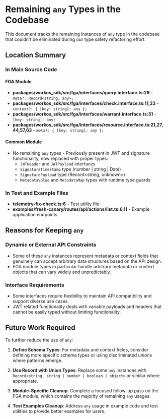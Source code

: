 # Remaining `any` Types in the Codebase

This document tracks the remaining instances of `any` type in the codebase that
couldn't be eliminated during our type safety refactoring effort.

## Location Summary

### In Main Source Code

#### FGA Module

- **packages/workos_sdk/src/fga/interfaces/query.interface.ts:29** -
  `meta?: Record<string, any>;`
- **packages/workos_sdk/src/fga/interfaces/check.interface.ts:11,23** -
  `context?: { [key: string]: any };`
- **packages/workos_sdk/src/fga/interfaces/warrant.interface.ts:31** -
  `[key: string]: any;`
- **packages/workos_sdk/src/fga/interfaces/resource.interface.ts:21,27,44,57,63** -
  `meta?: { [key: string]: any };`

#### Common Module

- No remaining `any` types - Previously present in JWT and signature
  functionality, now replaced with proper types:
  - `JWTHeader` and `JWTPayload` interfaces
  - `SignatureTimestamp` type (number | string | Date)
  - `SignaturePayload` type (Record<string, unknown>)
  - `MetadataValue` and `MetadataMap` types with runtime type guards

### In Test and Example Files

- **telemetry-fix-check.ts:6** - Test utility file
- **examples/fresh-canary/routes/api/actions/list.ts:6,11** - Example
  application endpoints

## Reasons for Keeping `any`

### Dynamic or External API Constraints

- Some of these `any` instances represent metadata or context fields that
  genuinely can accept arbitrary data structures based on the API design.
- FGA module types in particular handle arbitrary metadata or context objects
  that can vary widely and unpredictably.

### Interface Requirements

- Some interfaces require flexibility to maintain API compatibility and support
  diverse use cases.
- JWT related functionality deals with variable payloads and headers that cannot
  be easily typed without limiting functionality.

## Future Work Required

To further reduce the use of `any`:

1. **Define Schema Types**: For metadata and context fields, consider defining
   more specific schema types or using discriminated unions where patterns
   emerge.

2. **Use Record with Union Types**: Replace some `any` instances with
   `Record<string, string | number | boolean | object>` or similar where
   appropriate.

3. **Module-Specific Cleanup**: Complete a focused follow-up pass on the FGA
   module, which contains the majority of remaining `any` usages.

4. **Test Examples Cleanup**: Address `any` usage in example code and test
   utilities to provide better examples for users.
